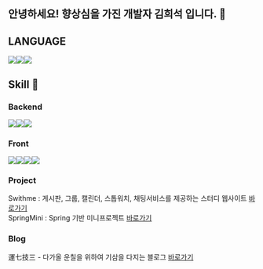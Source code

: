 ## 안녕하세요! 향상심을 가진 개발자 김희석 입니다. 🤗 
               
## LANGUAGE
<img src="https://img.shields.io/badge/JAVA-007396?style=for-the-badge&logo=java&logoColor=white"><img src="https://img.shields.io/badge/Python-3776AB?style=for-the-badge&logo=Python&logoColor=white"><img src="https://img.shields.io/badge/JavaScript-F7DF1E?style=for-the-badge&logo=JavaScript&logoColor=white">

 
## Skill 🔨
### Backend
<img src="https://img.shields.io/badge/Spring-6DB33F?style=for-the-badge&logo=Spring&logoColor=white"><img src="https://img.shields.io/badge/mysql-4479A1?style=for-the-badge&logo=mysql&logoColor=white"><img src="https://img.shields.io/badge/Django-092E20?style=for-the-badge&logo=django&logoColor=white">


### Front
<img src="https://img.shields.io/badge/vue.js-4FC08D?style=for-the-badge&logo=vue.js&logoColor=white"><img src="https://img.shields.io/badge/html-E34F26?style=for-the-badge&logo=html5&logoColor=white"><img src="https://img.shields.io/badge/css-1572B6?style=for-the-badge&logo=css3&logoColor=white"><img src="https://img.shields.io/badge/bootstrap-7952B3?style=for-the-badge&logo=bootstrap&logoColor=white">


### Project
Swithme : 게시판, 그룹, 캘린더, 스톱워치, 채팅서비스를 제공하는 스터디 웹사이트 [바로가기](https://github.com/dilution0216/swithme) <br>
SpringMini : Spring 기반 미니프로젝트 [바로가기](https://github.com/dilution0216/SpringMini)

### Blog
運七技三 - 다가올 운칠을 위하여 기삼을 다지는 블로그 [바로가기](https://dilution0216.tistory.com/)
